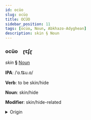 ```yaml
---
id: ocüo
slug: ocüo
title: OCÜO
sidebar_position: 11
tags: [ocüo, Noun, Abkhazo-Adyghean]
description: skin § Noun
---
```


### ocüo&emsp;<span kind="abugida">ɽꞇʄɽ</span>

*skin* **§** [Noun](../../tags/Noun)

**IPA**: /ˈɑ.t͡ɕu.ɑ/

**Verb**: to be skin/hide

**Noun**: skin/hide

**Modifier**: skin/hide-related

<details>
    <summary>Origin</summary>
    Abkhazian а-цәа a-cʷa [atɕʰʷa]<br/>
    <em>Abkhazo-Adyghean Language Family</em>
</details>